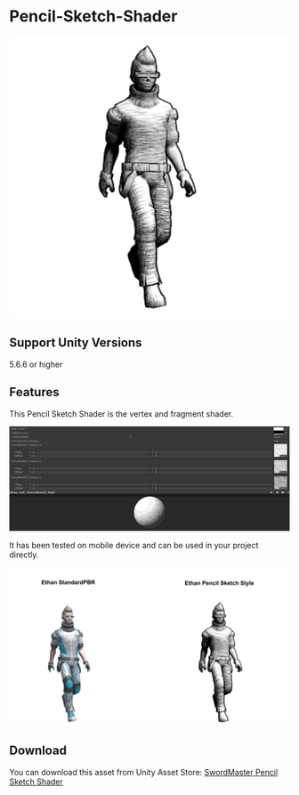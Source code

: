 # Pencil-Sketch-Shader
![image](https://github.com/swordmaster003/Pencil-Sketch-Shader/blob/master/Screenshots/Cover.png)

## Support Unity Versions

5.6.6 or higher

## Features

This Pencil Sketch Shader is the vertex and fragment shader.

![image](https://github.com/swordmaster003/Pencil-Sketch-Shader/blob/master/Screenshots/1.png)

It has been tested on mobile device and can be used in your project directly.

![image](https://github.com/swordmaster003/Pencil-Sketch-Shader/blob/master/Screenshots/2.png)

## Download

You can download this asset from Unity Asset Store:
[SwordMaster Pencil Sketch Shader](https://assetstore.unity.com/packages/vfx/shaders/swordmaster-pencil-sketch-shader-134277)
